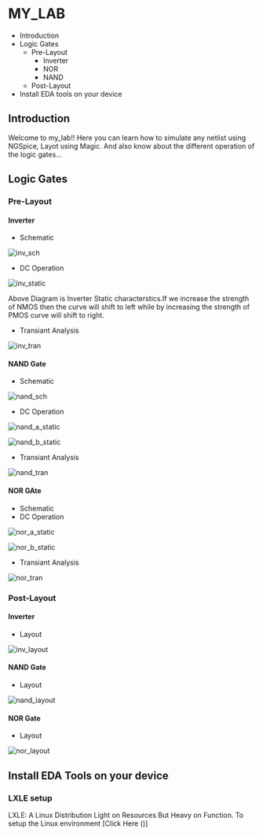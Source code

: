 # MY_LAB
- Introduction
- Logic Gates
  - Pre-Layout
    - Inverter
    - NOR
    - NAND
  - Post-Layout
- Install EDA tools on your device

## Introduction
  Welcome to my_lab!! Here you can learn how to simulate any netlist using NGSpice, Layot using Magic. And also know about the different operation of the logic gates...
  
## Logic Gates
### Pre-Layout
#### Inverter
- Schematic 

![inv_sch](https://user-images.githubusercontent.com/71965706/95672908-0592cd80-0bc2-11eb-851b-b96ad0c80ca8.png)

- DC Operation

![inv_static](https://user-images.githubusercontent.com/71965706/95672397-0b86af80-0bbe-11eb-8625-36ef356f74cd.png)

  Above Diagram is Inverter Static characterstics.If we increase the strength of NMOS then the curve will shift to left while by increasing the strength of PMOS curve will shift to right.

- Transiant Analysis

![inv_tran](https://user-images.githubusercontent.com/71965706/95672466-9e274e80-0bbe-11eb-905f-38e681c66a11.png)

#### NAND Gate
- Schematic

![nand_sch](https://user-images.githubusercontent.com/71965706/95673072-290a4800-0bc3-11eb-9cd5-c7396d42e216.png)

- DC Operation

![nand_a_static](https://user-images.githubusercontent.com/71965706/95672508-f6f6e700-0bbe-11eb-805f-9c7984d26031.png)

![nand_b_static](https://user-images.githubusercontent.com/71965706/95672510-fa8a6e00-0bbe-11eb-80fc-b002c04d05ab.png)

- Transiant Analysis

![nand_tran](https://user-images.githubusercontent.com/71965706/95672585-8e5c3a00-0bbf-11eb-98e2-0ec4141b3a68.png)


#### NOR GAte
- Schematic
- DC Operation

![nor_a_static](https://user-images.githubusercontent.com/71965706/95672552-6076f580-0bbf-11eb-8390-e943f76fc29f.png)

![nor_b_static](https://user-images.githubusercontent.com/71965706/95672586-92885780-0bbf-11eb-9326-628c2d0a91b4.png)

- Transiant Analysis

![nor_tran](https://user-images.githubusercontent.com/71965706/95672602-bea3d880-0bbf-11eb-8b06-d23ad15c9bc1.png)


### Post-Layout

#### Inverter
- Layout

![inv_layout](https://user-images.githubusercontent.com/71965706/95680254-e877f200-0bf5-11eb-9768-95089b006b7a.png)


#### NAND Gate
- Layout

![nand_layout](https://user-images.githubusercontent.com/71965706/95680262-f3cb1d80-0bf5-11eb-91b2-69a1768e51ab.png)

#### NOR Gate
- Layout

![nor_layout](https://user-images.githubusercontent.com/71965706/95876095-56f0b780-0d90-11eb-9207-5998863b07f5.png)

## Install EDA Tools on your device
### LXLE setup
LXLE: A Linux Distribution Light on Resources But Heavy on Function. To setup the Linux environment [Click Here ()]
